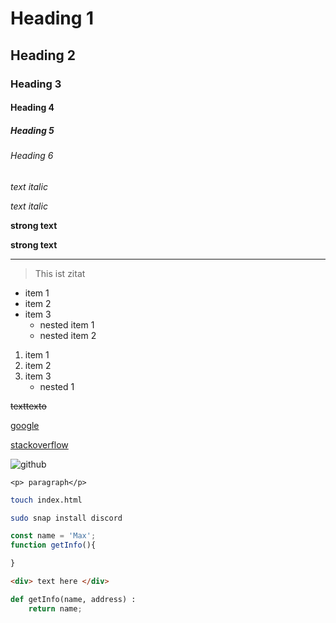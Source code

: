 # Heading 1
## Heading 2
### Heading 3
#### Heading 4
##### Heading 5
###### Heading 6

*text italic*

_text italic_

**strong text**

__strong text__

---
>This ist zitat

* item 1
* item 2
* item 3
    * nested item 1
    * nested item 2

1. item 1
1. item 2
1. item 3
    * nested 1    

~~texttexto~~

<!-- Link -->
[google](www.google.com)

[stackoverflow](https://stackoverflow.com/)

<!-- image -->
 ![github](https://github.githubassets.com/images/modules/logos_page/GitHub-Mark.png) 

 `<p> paragraph</p>`

<!-- Github -->
```bash
touch index.html

sudo snap install discord
```
```javascript
const name = 'Max';
function getInfo(){

}
```

```html
<div> text here </div>
```

```python
def getInfo(name, address) :
    return name;
```